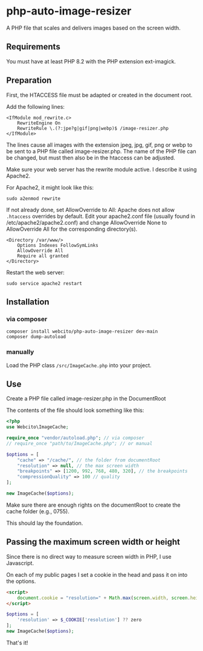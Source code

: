 # php-auto-image-resizer
A PHP file that scales and delivers images based on the screen width.

## Requirements
You must have at least PHP 8.2 with the PHP extension ext-imagick.
## Preparation
First, the HTACCESS file must be adapted or created in the document root.

Add the following lines:

```shell
<IfModule mod_rewrite.c>
    RewriteEngine On
    RewriteRule \.(?:jpe?g|gif|png|webp)$ /image-resizer.php
</IfModule>
```
The lines cause all images with the extension jpeg, jpg, gif, png or webp to be sent to a PHP file
called image-resizer.php.
The name of the PHP file can be changed, but must then also be in
the htaccess can be adjusted.

Make sure your web server has the rewrite module active. I describe it using Apache2.

For Apache2, it might look like this:

```shell
sudo a2enmod rewrite
```
If not already done, set AllowOverride to All: Apache does not allow `.htaccess` overrides by default.
Edit your apache2.conf file (usually found in /etc/apache2/apache2.conf) and change AllowOverride None to
AllowOverride All for the corresponding directory(s).

```apacheconf
<Directory /var/www/>
    Options Indexes FollowSymLinks
    AllowOverride All
    Require all granted
</Directory>
```

Restart the web server:
```shell
sudo service apache2 restart
```

## Installation

### via composer

```shell
composer install webcito/php-auto-image-resizer dev-main
composer dump-autoload
```

### manually
Load the PHP class `/src/ImageCache.php` into your project.

## Use
Create a PHP file called image-resizer.php in the DocumentRoot

The contents of the file should look something like this:

```php
<?php
use Webcito\ImageCache;

require_once "vendor/autoload.php"; // via composer
// require_once "path/to/ImageCache.php"; // or manual

$options = [
    "cache" => "/cache/", // the folder from documentRoot
    "resolution" => null, // the max screen width
    "breakpoints" => [1200, 992, 768, 480, 320], // the breakpoints
    "compressionQuality" => 100 // quality
];

new ImageCache($options);
```
Make sure there are enough rights on the documentRoot
to create the cache folder (e.g., 0755).

This should lay the foundation.

## Passing the maximum screen width or height
Since there is no direct way to measure screen width in PHP,
I use Javascript.

On each of my public pages I set a cookie in the head and pass it on
into the options.

```html
<script>
    document.cookie = "resolution=" + Math.max(screen.width, screen.height)+"; path=/; SameSite=None";
</script>
```
```php
$options = [
    'resolution' => $_COOKIE['resolution'] ?? zero
];
new ImageCache($options);
```

That's it!

